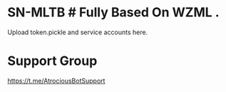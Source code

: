 # SN-MLTB # Fully Based On WZML . 

Upload token.pickle and service accounts here.

# Support Group 

https://t.me/AtrociousBotSupport

